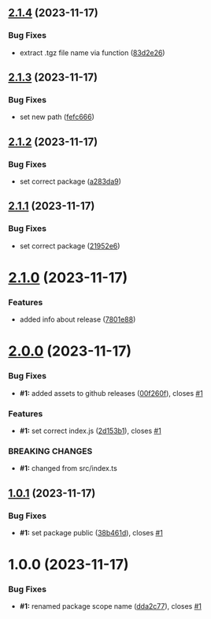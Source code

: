 ## [2.1.4](https://github.com/guslen/test-semantic-release-config/compare/v2.1.3...v2.1.4) (2023-11-17)


### Bug Fixes

* extract .tgz file name via function ([83d2e26](https://github.com/guslen/test-semantic-release-config/commit/83d2e26a02196040e28428a56e180bebb75c44e2))

## [2.1.3](https://github.com/guslen/test-semantic-release-config/compare/v2.1.2...v2.1.3) (2023-11-17)


### Bug Fixes

* set new path ([fefc666](https://github.com/guslen/test-semantic-release-config/commit/fefc6665d0ca3473634905b49569f8109575cc2c))

## [2.1.2](https://github.com/guslen/test-semantic-release-config/compare/v2.1.1...v2.1.2) (2023-11-17)


### Bug Fixes

* set correct package ([a283da9](https://github.com/guslen/test-semantic-release-config/commit/a283da9d726c661e99d6c7c31319af7ce42bc8da))

## [2.1.1](https://github.com/guslen/test-semantic-release-config/compare/v2.1.0...v2.1.1) (2023-11-17)


### Bug Fixes

* set correct package ([21952e6](https://github.com/guslen/test-semantic-release-config/commit/21952e6d09215f233cfaf800ff51fbe18b388d3a))

# [2.1.0](https://github.com/guslen/test-semantic-release-config/compare/v2.0.0...v2.1.0) (2023-11-17)


### Features

* added info about release ([7801e88](https://github.com/guslen/test-semantic-release-config/commit/7801e88ff64a16bcf500d3436664250e8c7e2a1e))

# [2.0.0](https://github.com/guslen/test-semantic-release-config/compare/v1.0.1...v2.0.0) (2023-11-17)


### Bug Fixes

* **#1:** added assets to github releases ([00f260f](https://github.com/guslen/test-semantic-release-config/commit/00f260fee5c033a096bb7c250db6c50bdc0053be)), closes [#1](https://github.com/guslen/test-semantic-release-config/issues/1)


### Features

* **#1:** set correct index.js ([2d153b1](https://github.com/guslen/test-semantic-release-config/commit/2d153b1cbed567eec58f96aaba73c7d03a69a7e8)), closes [#1](https://github.com/guslen/test-semantic-release-config/issues/1)


### BREAKING CHANGES

* **#1:** changed from src/index.ts

## [1.0.1](https://github.com/guslen/test-semantic-release-config/compare/v1.0.0...v1.0.1) (2023-11-17)


### Bug Fixes

* **#1:** set package public ([38b461d](https://github.com/guslen/test-semantic-release-config/commit/38b461d3456d82d46667be698485a56d4d4f641c)), closes [#1](https://github.com/guslen/test-semantic-release-config/issues/1)

# 1.0.0 (2023-11-17)


### Bug Fixes

* **#1:** renamed package scope name ([dda2c77](https://github.com/guslen/test-semantic-release-config/commit/dda2c77f3be95eb3b42ad7c5c39372b28f94f615)), closes [#1](https://github.com/guslen/test-semantic-release-config/issues/1)
